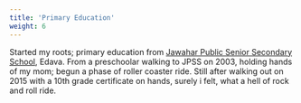 ```yaml
---
title: 'Primary Education'
weight: 6
---
```


Started my roots; primary education from [Jawahar Public Senior Secondary School](https://jawaharpublicschool.org/), Edava. From a preschoolar walking to JPSS on 2003, holding hands of my mom; begun a phase of roller coaster ride. Still after walking out on 2015 with a 10th grade certificate on hands, surely i felt, what a hell of rock and roll ride.